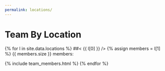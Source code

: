 ```yaml
---
permalink: locations/
---
```

# Team By Location
{% for l in site.data.locations %}
##&lt; {{ l[0] }} /&gt;
{% assign members = l[1] %}
{{ members.size }} members:

{% include team_members.html %}
{% endfor %}
